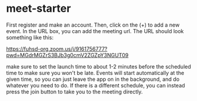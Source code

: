# meet-starter

First register and make an account.
Then, click on the (+) to add a new event.
In the URL box, you can add the meeting url. The URL should look something like this: 

https://fuhsd-org.zoom.us/j/9161756777?pwd=MGdrMGZrS3BJb3g0cmV2ZGZpY3NGUT09

make sure to set the launch time to about 1-2 minutes before the scheduled time to make sure you won't be late.
Events will start automatically at the given time, so you can just leave the app on in the background, and do whatever you need to do.
If there is a different schedule, you can instead press the join button to take you to the meeting directly.
